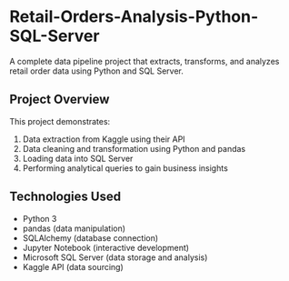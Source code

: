 # Retail-Orders-Analysis-Python-SQL-Server

A complete data pipeline project that extracts, transforms, and analyzes retail order data using Python and SQL Server.

## Project Overview

This project demonstrates:
1. Data extraction from Kaggle using their API
2. Data cleaning and transformation using Python and pandas
3. Loading data into SQL Server
4. Performing analytical queries to gain business insights

## Technologies Used

- Python 3
- pandas (data manipulation)
- SQLAlchemy (database connection)
- Jupyter Notebook (interactive development)
- Microsoft SQL Server (data storage and analysis)
- Kaggle API (data sourcing)



